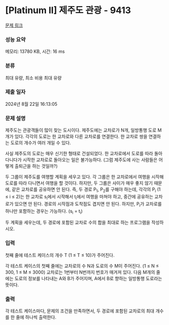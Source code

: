 # [Platinum II] 제주도 관광 - 9413 

[문제 링크](https://www.acmicpc.net/problem/9413) 

### 성능 요약

메모리: 13780 KB, 시간: 16 ms

### 분류

최대 유량, 최소 비용 최대 유량

### 제출 일자

2024년 8월 22일 16:13:05

### 문제 설명

<p>제주도는 관광객들이 많이 찾는 도시이다. 제주도에는 교차로가 N개, 일방통행 도로 M개가 있다. 각각의 도로는 한 교차로와 다른 교차로를 연결한다. 한 교차로 쌍을 연결하는 도로의 개수가 여러 개일 수 있다.</p>

<p>사실 제주도의 도로는 매우 신기한 형태로 건설되었다. 한 교차로에서 도로를 따라 돌아다니다가 시작한 교차로로 돌아오는 일은 불가능하다. (그럼 제주도에 사는 사람들은 어떻게 출퇴근을 하는 것일까?)</p>

<p>두 그룹이 제주도를 여행할 계획을 세우고 있다. 각 그룹은 한 교차로에서 여행을 시작해 도로를 따라 다니면서 여행을 할 것이다. 하지만, 두 그룹은 사이가 매우 좋지 않기 때문에, 같은 교차로를 공유하면 안 된다. 즉, 두 경로 P<sub>1</sub>, P<sub>2</sub>를 구해야 하는데, 각각의 P<sub>i</sub> (1 ≤ i ≤ 2)는 한 교차로 s<sub>i</sub>에서 시작해서 t<sub>i</sub>에서 여행을 마쳐야 하고, 중간에 공유하는 교차로가 있으면 안 된다. 경로의 시작점과 도착점도 겹치면 안 된다. 하지만, P<sub>i</sub>가 교차로를 하나만 포함하는 경우는 가능하다. (s<sub>i</sub> = t<sub>i</sub>)</p>

<p>두 계획을 세우는데, 두 경로에 포함된 교차로 수의 합을 최대로 하는 프로그램을 작성하시오.</p>

### 입력 

 <p>첫째 줄에 테스트 케이스의 개수 T (1 ≤ T ≤ 10)가 주어진다.</p>

<p>각 테스트 케이스의 첫째 줄에는 교차로의 수 N과 도로의 수 M이 주어진다. (1 ≤ N ≤ 300, 1 ≤ M ≤ 3000) 교차로는 1번부터 N번까지 번호가 매겨져 있다. 다음 M개의 줄에는 도로의 정보를 나타내는 A와 B가 주어지며, A에서 B로 향하는 일방통행 도로라는 뜻이다.</p>

### 출력 

 <p>각 테스트 케이스마다, 문제의 조건을 만족하면서, 두 경로에 포함된 교차로의 최대 개수를 한 줄에 하나씩 출력한다.</p>

